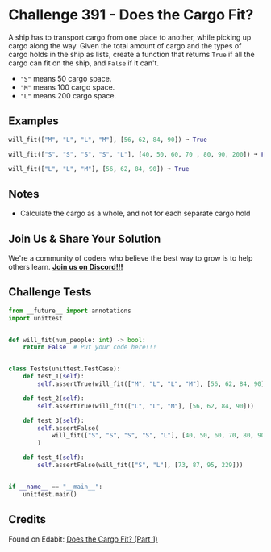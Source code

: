 # Challenge 391 - Does the Cargo Fit?

A ship has to transport cargo from one place to another, while picking up cargo along the way. Given the total amount of cargo and the types of cargo holds in the ship as lists, create a function that returns `True` if all the cargo can fit on the ship, and `False` if it can't.

- `"S"` means 50 cargo space.
- `"M"` means 100 cargo space.
- `"L"` means 200 cargo space.

## Examples
```python
will_fit(["M", "L", "L", "M"], [56, 62, 84, 90]) ➞ True

will_fit(["S", "S", "S", "S", "L"], [40, 50, 60, 70 , 80, 90, 200]) ➞ False

will_fit(["L", "L", "M"], [56, 62, 84, 90]) ➞ True
```
## Notes

- Calculate the cargo as a whole, and not for each separate cargo hold

## Join Us & Share Your Solution

We're a community of coders who believe the best way to grow is to help others learn. **[Join us on Discord!!!](https://discord.gg/sfHykntuGy)**

## Challenge Tests
```python
from __future__ import annotations
import unittest


def will_fit(num_people: int) -> bool:
    return False  # Put your code here!!!


class Tests(unittest.TestCase):
    def test_1(self):
        self.assertTrue(will_fit(["M", "L", "L", "M"], [56, 62, 84, 90]))

    def test_2(self):
        self.assertTrue(will_fit(["L", "L", "M"], [56, 62, 84, 90]))

    def test_3(self):
        self.assertFalse(
            will_fit(["S", "S", "S", "S", "L"], [40, 50, 60, 70, 80, 90, 200])
        )

    def test_4(self):
        self.assertFalse(will_fit(["S", "L"], [73, 87, 95, 229]))


if __name__ == "__main__":
    unittest.main()
```
## Credits

Found on Edabit: [Does the Cargo Fit? (Part 1)](https://edabit.com/challenge/ziaNsc7J4ySFY6rF6)
